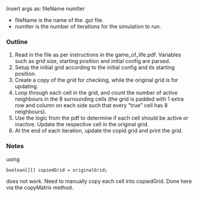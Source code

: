 Insert args as: fileName numIter
- fileName is the name of the .gol file.
- numIter is the number of iterations for the simulation to run.


### Outline

1. Read in the file as per instructions in the game_of_life.pdf. Variables such as grid size, starting position and initial config are parsed.
2. Setup the initial grid according to the initial config and its starting position. 
3. Create a copy of the grid for checking, while the original grid is for updating.
3. Loop through each cell in the grid, and count the number of active neighbours in the 8 surrounding cells (the grid is padded with 1 extra row and column on each side such that every "true" cell has 8 neighbours).
4. Use the logic from the pdf to determine if each cell should be active or inactive. Update the respective cell in the original grid.
5. At the end of each iteration, update the copid grid and print the grid.

### Notes
using 

    boolean[][] copiedGrid = originalGrid;
    
does not work. Need to manually copy each cell into copiedGrid. Done here via the copyMatrix method.

